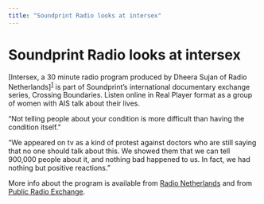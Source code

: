 ```yaml
---
title: "Soundprint Radio looks at intersex"
---
```


# Soundprint Radio looks at intersex

<p>[Intersex, a 30 minute radio program produced by Dheera Sujan of Radio Netherlands]<sup class="footnote" id="fnrev14193645705d8ccdd3373a7-1"><a href="#fn14193645705d8ccdd3373a7-1">1</a></sup> is part of Soundprint&#8217;s international documentary exchange series, Crossing Boundaries. Listen online in Real Player format as a group of women with <span class="caps">AIS</span> talk about their lives.  </p>

<p>&#8220;Not telling people about your condition is more difficult than having the condition itself.&#8221;  </p>

<p>&#8220;We appeared on tv as a kind of protest against doctors who are still saying that no one should talk about this. We showed them that we can tell 900,000 people about it, and nothing bad happened to us. In fact, we had nothing but positive reactions.&#8221;  </p>

<p>More info about the program is available from <a href="http://www.rnw.nl/special/en/html/040423vh.html">Radio Netherlands</a> and from <a href="http://www.prx.org/piece_profile.do?id=1541&amp;showAll=true">Public Radio Exchange</a>.</p>

 [1]: http://www.soundprint.org/radio/display_show/ID/625/name/Intersex